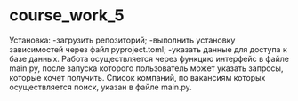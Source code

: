 # course_work_5
Установка:
-загрузить репозиторий;
-выполнить установку зависимостей через файл pyproject.toml;
-указать данные для доступа к базе данных.
Работа осуществляется через функцию интерфейс в файле main.py, после запуска которого пользователь может указать запросы, которые хочет получить. Список компаний, по вакансиям которых осуществляется поиск, указан в файле main.py.

